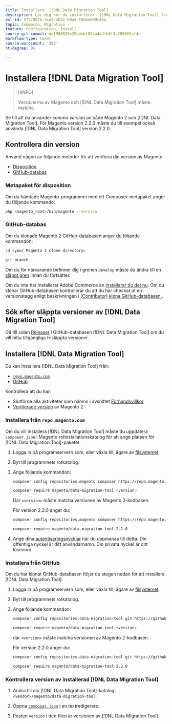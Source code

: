 ```yaml
---
title: Installera  [!DNL Data Migration Tool]
description: Lär dig hur du installerar  [!DNL Data Migration Tool] för överföring av data mellan Magento 1 och Magento 2.
exl-id: 5f57067b-3ce8-4b51-b9ae-f60ae089c4ba
topic: Commerce, Migration
feature: Configuration, Install
source-git-commit: ddf988826c29b4ebf054a4d4fb5f4c285662ef4e
workflow-type: tm+mt
source-wordcount: '365'
ht-degree: 0%

---
```


# Installera [!DNL Data Migration Tool]

>[!INFO]
>
>Versionerna av Magento och [!DNL Data Migration Tool] måste matcha.


Se till att du använder *samma version* av både Magento 2 och [!DNL Data Migration Tool]. För Magento version 2.2.0 måste du till exempel också använda [!DNL Data Migration Tool] version 2.2.0.

## Kontrollera din version

Använd någon av följande metoder för att verifiera din version av Magento:

- [Disposition](#composer-metapackage)
- [GitHub-databas](#github-repository)

### Metapaket för disposition

Om du hämtade Magento-programmet med ett Composer-metapaket anger du följande kommando:

```bash
php <magento_root>/bin/magento --version
```

### GitHub-databas

Om du klonade Magento 2 GitHub-databasen anger du följande kommandon:

```bash
cd <your Magento 2 clone directory>
```

```bash
git branch
```

Om du för närvarande befinner dig i grenen `develop` måste du ändra till en [släppt gren](https://developer.adobe.com/commerce/contributor/guides/install/change-version/) innan du fortsätter.

Om du inte har installerat Adobe Commerce än [installerar du det nu](../../installation/prerequisites/commerce.md).
Om du klonar GitHub-databasen kontrollerar du att du har checkat ut en versionstagg enligt beskrivningen i [(Contributor) klona GitHub-databasen ](https://developer.adobe.com/commerce/contributor/guides/install/clone-repository/).

## Sök efter släppta versioner av [!DNL Data Migration Tool]

Gå till sidan [Releaser](https://github.com/magento/data-migration-tool/releases) i GitHub-databasen [!DNL Data Migration Tool] om du vill hitta tillgängliga frisläppta versioner.

## Installera [!DNL Data Migration Tool]

Du kan installera [!DNL Data Migration Tool] från:

- [`repo.magento.com`](#install-from-repomagentocom)
- [GitHub](#install-from-github)

Kontrollera att du har:

- Slutförde alla aktiviteter som nämns i avsnittet [Förhandsvillkor](prerequisites.md)
- [Verifierade version](install.md#check-your-version) av Magento 2

### Installera från `repo.magento.com`

Om du vill installera [!DNL Data Migration Tool] måste du uppdatera `composer.json` i Magento rotinstallationskatalog för att ange platsen för [!DNL Data Migration Tool]-paketet.

1. Logga in på programservern som, eller växla till, ägare av [filsystemet](../../installation/prerequisites/file-system/overview.md).
1. Byt till programmets rotkatalog.
1. Ange följande kommandon:

   ```bash
   composer config repositories.magento composer https://repo.magento.com
   ```

   ```bash
   composer require magento/data-migration-tool:<version>
   ```

   Där `<version>` måste matcha versionen av Magento 2-kodbasen.

   För version 2.2.0 anger du:

   ```bash
   composer config repositories.magento composer https://repo.magento.com
   ```

   ```bash
   composer require magento/data-migration-tool:2.2.0
   ```

1. Ange dina [autentiseringsnycklar](../../installation/prerequisites/authentication-keys.md) när du uppmanas till detta. Din offentliga nyckel är ditt användarnamn. Din privata nyckel är ditt lösenord.

### Installera från GitHub

Om du har klonat GitHub-databasen följer du stegen nedan för att installera [!DNL Data Migration Tool].

1. Logga in på programservern som, eller växla till, ägare av [filsystemet](../../installation/prerequisites/file-system/overview.md).
1. Byt till programmets rotkatalog.
1. Ange följande kommandon:

   ```bash
   composer config repositories.data-migration-tool git https://github.com/magento/data-migration-tool
   ```

   ```bash
   composer require magento/data-migration-tool:<version>
   ```

   där `<version>` måste matcha versionen av Magento 2-kodbasen.

   För version 2.2.0 anger du:

   ```bash
   composer config repositories.data-migration-tool git https://github.com/magento/data-migration-tool
   ```

   ```bash
   composer require magento/data-migration-tool:2.2.0
   ```

### Kontrollera version av installerad [!DNL Data Migration Tool]

1. Ändra till din [!DNL Data Migration Tool]-katalog: `<vendor>/magento/data-migration-tool`.

1. Öppna [`composer.json`](https://github.com/magento/data-migration-tool/blob/2.4/composer.json) i en textredigerare.

1. Posten `version` i den filen är versionen av [!DNL Data Migration Tool].
